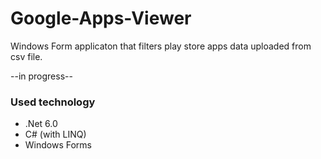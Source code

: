 # Google-Apps-Viewer
Windows Form applicaton that filters play store apps data uploaded from csv file.

--in progress--

<h3>Used technology</h3>
<ul>
  <li>.Net 6.0</li>
  <li>C# (with LINQ)</li>
  <li>Windows Forms</li>
</ul>
